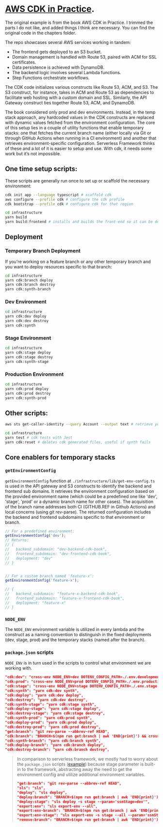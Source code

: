 # [AWS CDK in Practice](https://www.amazon.com/AWS-CDK-Practice-Streamline-applications/dp/180181239X/ref=sr_1_3?crid=EOP9UXZSSGRK&keywords=cdk+aws&qid=1692715247&sprefix=cdk+aws%2Caps%2C100&sr=8-3).

The original example is from the book AWS CDK in Practice. I trimmed the parts I do not like, and added things I think are necessary. You can find the original code in the chapters folder.

The repo showcases several AWS services working in tandem:

* The frontend gets deployed to an S3 bucket.
* Domain management is handled with Route 53, paired with ACM for SSL certificates.
* Data persistence is achieved with DynamoDB.
* The backend logic involves several Lambda functions.
* Step Functions orchestrate workflows.

The CDK code initializes various constructs like Route 53, ACM, and S3. The S3 construct, for instance, takes in ACM and Route 53 as dependencies to facilitate web hosting with a custom domain and SSL. Similarly, the API Gateway construct ties together Route 53, ACM, and DynamoDB. 

The book considered only prod and dev environments. 
Instead, in the temp stack approach, any hardcoded values in the CDK constructs are replaced with dynamic values fetched from the environment configuration. The core of this setup lies in a couple of utility functions that enable temporary stacks: one that fetches the current branch name (either locally via Git or through GitHub Actions when running in a CI environment) and another that retrieves environment-specific configuration. Serverless Framework thinks of these and a lot of it is easier to setup and use. With cdk, it needs some work but it’s not impossible.

## One time setup scripts:

These scripts are generally run once to set up or scaffold the necessary environment:

```bash
cdk init app --language typescript # scaffold cdk 
aws configure --profile cdk # configure the cdk profile
cdk bootstrap --profile cdk # configure cdk for that region

cd infrastructure
yarn build
yarn build:frontend # installs and builds the front-end so it can be deployed
```

## Deployment

### Temporary Branch Deployment

If you're working on a feature branch or any other temporary branch and you want to deploy resources specific to that branch:

```bash
cd infrastructure
yarn cdk:branch deploy 
yarn cdk:branch destroy
yarn cdk:synth-branch
```

### Dev Environment

```bash
cd infrastructure
yarn cdk:dev deploy 
yarn cdk:dev destroy
yarn cdk:synth
```

### Stage Environment

```bash
cd infrastructure
yarn cdk:stage deploy 
yarn cdk:stage destroy
yarn cdk:synth-stage
```

### Production Environment

```bash
cd infrastructure
yarn cdk:prod deploy 
yarn cdk:prod destroy
yarn cdk:synth-prod
```

## Other scripts:

```bash
aws sts get-caller-identity --query Account --output text # retrieve your AWS account ID

cd infrastructure
yarn test # cdk tests with Jest
yarn cdk:reset # deletes cdk generated files, useful if synth fails
```

## Core enablers for temporary stacks

### `getEnvironmentConfig`

`getEnvironmentConfig` function  at `./infrastructure/lib/get-env-config.ts` is used in the API gateway and S3 constructs to identify the backend and frontend sub domains. It retrieves the environment configuration based on the provided environment name (which could be a predefined one like 'dev', 'stage', 'prod' or a dynamic branch name for other cases). The acquisition of the branch name addresses both CI (GITHUB.REF in Github Actions) and local concerns (using git rev-parse). The returned configuration includes the backend and frontend subdomains specific to that environment or branch. 

```ts
// For a predefined environment:
getEnvironmentConfig('dev');
// Returns:
// {
//   backend_subdomain: "dev-backend-cdk-book",
//   frontend_subdomain: "dev-frontend-cdk-book",
//   deployment: "dev"
// }


// For a custom branch named 'feature-x':
getEnvironmentConfig('feature-x');

// {
//   backend_subdomain: "feature-x-backend-cdk-book",
//   frontend_subdomain: "feature-x-frontend-cdk-book",
//   deployment: "feature-x"
// }
```

### `NODE_ENV`

The `NODE_ENV` environment variable is utilized in every lambda and the construct as a naming convention to distinguish in the fixed deployments (dev, stage, prod) and the temporary stacks (named after the branch).

### `package.json` scripts

`NODE_ENV` is in turn used in the scripts to control what environment we are working with. 


```json
"cdk:dev": "cross-env NODE_ENV=dev DOTENV_CONFIG_PATH=./.env.development cdk --profile cdk",
"cdk:prod": "cross-env NODE_ENV=prod DOTENV_CONFIG_PATH=./.env.production cdk --profile cdk",
"cdk:stage": "cross-env NODE_ENV=stage DOTENV_CONFIG_PATH=./.env.stage cdk --profile cdk",
"cdk:synth": "yarn cdk:dev synth",
"cdk:deploy": "yarn cdk:dev deploy",
"cdk:destroy": "yarn cdk:dev destroy",
"cdk:synth-stage": "yarn cdk:stage synth",
"cdk:deploy-stage": "yarn cdk:stage deploy",
"cdk:destroy-stage": "yarn cdk:stage destroy",
"cdk:synth-prod": "yarn cdk:prod synth",
"cdk:deploy-prod": "yarn cdk:prod deploy",
"cdk:destroy-prod": "yarn cdk:prod destroy",
"get:branch": "git rev-parse --abbrev-ref HEAD",
"cdk:branch": "BRANCH=$(npm run get:branch | awk 'END{print}') && cross-env NODE_ENV=$BRANCH DOTENV_CONFIG_PATH=./.env.development cdk --profile cdk",
"cdk:synth-branch": "yarn cdk:branch synth",
"cdk:deploy-branch": "yarn cdk:branch deploy",
"cdk:destroy-branch": "yarn cdk:branch destroy",
```

> In comparison to serverless framework, we mostly had to worry about the `package.json` scripts ([example](https://github.com/muratkeremozcan/prod-ready-serverless/blob/main/package.json#L9)) because stage parameter is built-in to the framework, abstracting away the need to get the environment config and utilize additional environment variables.
> ```json
> "get:branch": "git rev-parse --abbrev-ref HEAD",
> "sls": "sls",
> "deploy": "sls deploy",
> "deploy:branch": "BRANCH=$(npm run get:branch | awk 'END{print}') && sls deploy -s $BRANCH --param='ssmStage=dev'",
> "deploy:stage": "sls deploy -s stage --param='ssmStage=dev'",
> "export:env": "sls export-env --all",
> "export:env-branch": "BRANCH=$(npm run get:branch | awk 'END{print}') && npm run sls export-env -- -s $BRANCH --all --param='ssmStage=dev'",
> "export:env-stage": "sls export-env -s stage --all --param='ssmStage=dev'",
> "remove:branch": "BRANCH=$(npm run get:branch | awk 'END{print}') && npm run sls -- remove -s $BRANCH --param='ssmStage=dev'",
> ```
>
> 

